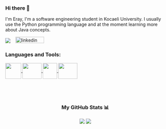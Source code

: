 ### Hi there 👋

<p>I'm Eray, I'm a software engineering student in Kocaeli University. I usually use the Python programming language and at the moment learning more about Java concepts.</p>

![](https://komarev.com/ghpvc/?username=eraysolenkol&color=green)
&nbsp;&nbsp;
 <a href="https://www.linkedin.com/in/eraysolenkol/" rel="nofollow noreferrer">
    <img src="https://img.shields.io/badge/linkedin-%230077B5.svg?style=for-the-badge&logo=linkedin&logoColor=white" width="90" height="20" alt="linkedin">
 </a> 


<h3>Languages and Tools:</p>

<a href="https://www.python.org/">
  <img align="center" src="https://upload.wikimedia.org/wikipedia/commons/thumb/c/c3/Python-logo-notext.svg/1024px-Python-logo-notext.svg.png" width="50" height="50"/>
</a>
<a href="https://www.java.com/">
  <img align="center" src="https://upload.wikimedia.org/wikipedia/en/3/30/Java_programming_language_logo.svg" width="60" height="50" />
</a>
<a href="http://www.open-std.org/jtc1/sc22/wg14/">
  <img align="center" src="https://upload.wikimedia.org/wikipedia/commons/thumb/1/18/C_Programming_Language.svg/440px-C_Programming_Language.svg.png" width="45" height="50" />
</a>
<a href="https://www.sqlite.org/index.html">
  <img align="center" src="https://upload.wikimedia.org/wikipedia/commons/thumb/9/97/Sqlite-square-icon.svg/2048px-Sqlite-square-icon.svg.png" width="60" height="50" />
</a>

</br></br>
<h3 style="text-align: center;">My GitHub Stats 📊</p>
<a>
  <img align="center" src="https://github-readme-stats.vercel.app/api/?username=eraysolenkol&show_icons=true&theme=radical&hide=contribs,prs" />
</a>
<a>
  <img align="center" src="https://github-readme-stats.vercel.app/api/top-langs/?username=eraysolenkol&layout=compact&theme=radical" />
</a> 
